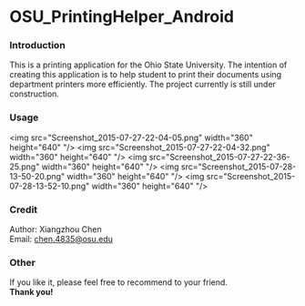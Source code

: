 # OSU_PrintingHelper_Android 

### Introduction
This is a printing application for the Ohio State University.
The intention of creating this application is to help student to 
print their documents using department printers more efficiently. 
The project currently is still under construction.

### Usage


<img src="Screenshot_2015-07-27-22-04-05.png" width="360" height="640" "/>
<img src="Screenshot_2015-07-27-22-04-32.png" width="360" height="640" "/>
<img src="Screenshot_2015-07-27-22-36-25.png" width="360" height="640" "/>
<img src="Screenshot_2015-07-28-13-50-20.png" width="360" height="640" "/>
<img src="Screenshot_2015-07-28-13-52-10.png" width="360" height="640" "/>

### Credit
Author: Xiangzhou Chen <br/>
Email: chen.4835@osu.edu <br/>

### Other
If you like it, please feel free to recommend to your friend. </br>
**Thank you!**
